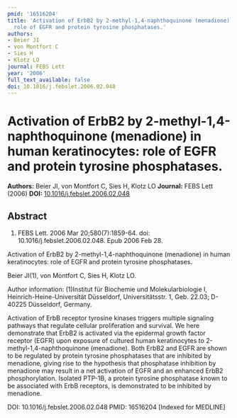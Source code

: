 ```yaml
---
pmid: '16516204'
title: 'Activation of ErbB2 by 2-methyl-1,4-naphthoquinone (menadione) in human keratinocytes:
  role of EGFR and protein tyrosine phosphatases.'
authors:
- Beier JI
- von Montfort C
- Sies H
- Klotz LO
journal: FEBS Lett
year: '2006'
full_text_available: false
doi: 10.1016/j.febslet.2006.02.048
---
```


# Activation of ErbB2 by 2-methyl-1,4-naphthoquinone (menadione) in human keratinocytes: role of EGFR and protein tyrosine phosphatases.
**Authors:** Beier JI, von Montfort C, Sies H, Klotz LO
**Journal:** FEBS Lett (2006)
**DOI:** [10.1016/j.febslet.2006.02.048](https://doi.org/10.1016/j.febslet.2006.02.048)

## Abstract

1. FEBS Lett. 2006 Mar 20;580(7):1859-64. doi: 10.1016/j.febslet.2006.02.048.
Epub  2006 Feb 28.

Activation of ErbB2 by 2-methyl-1,4-naphthoquinone (menadione) in human 
keratinocytes: role of EGFR and protein tyrosine phosphatases.

Beier JI(1), von Montfort C, Sies H, Klotz LO.

Author information:
(1)Institut für Biochemie und Molekularbiologie I, Heinrich-Heine-Universität 
Düsseldorf, Universitätsstr. 1, Geb. 22.03; D-40225 Düsseldorf, Germany.

Activation of ErbB receptor tyrosine kinases triggers multiple signaling 
pathways that regulate cellular proliferation and survival. We here demonstrate 
that ErbB2 is activated via the epidermal growth factor receptor (EGFR) upon 
exposure of cultured human keratinocytes to 2-methyl-1,4-naphthoquinone 
(menadione). Both ErbB2 and EGFR are shown to be regulated by protein tyrosine 
phosphatases that are inhibited by menadione, giving rise to the hypothesis that 
phosphatase inhibition by menadione may result in a net activation of EGFR and 
an enhanced ErbB2 phosphorylation. Isolated PTP-1B, a protein tyrosine 
phosphatase known to be associated with ErbB receptors, is demonstrated to be 
inhibited by menadione.

DOI: 10.1016/j.febslet.2006.02.048
PMID: 16516204 [Indexed for MEDLINE]
